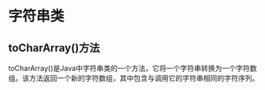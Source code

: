 # 字符串类

## **toCharArray()方法**

toCharArray()是Java中字符串类的一个方法，它将一个字符串转换为一个字符数组。该方法返回一个新的字符数组，其中包含与调用它的字符串相同的字符序列。
